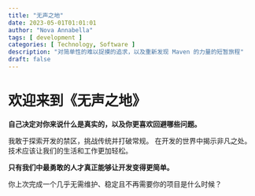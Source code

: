 ```yaml
---
title: "无声之地"
date: 2023-05-01T01:01:01
author: "Nova Annabella"
tags: [ development ]
categories: [ Technology, Software ]
description: "对简单性的难以捉摸的追求，以及重新发现 Maven 的力量的短暂旅程"
draft: false
---
```


# 欢迎来到《无声之地》
**自己决定对你来说什么是真实的，以及你更喜欢回避哪些问题。**

我敢于探索开发的禁区，挑战传统并打破常规。
在开发的世界中揭示非凡之处。
技术应该让我们的生活和工作更加轻松。

**只有我们中最勇敢的人才真正能够让开发变得更简单。**

你上次完成一个几乎无需维护、稳定且不再需要你的项目是什么时候？
